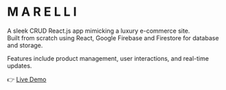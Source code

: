 # M A R E L L I

A sleek CRUD React.js app mimicking a luxury e-commerce site.  
Built from scratch using React, Google Firebase and Firestore for database and storage.

Features include product management, user interactions, and real-time updates.

👉 [Live Demo](https://jcmarelli.netlify.app/)
